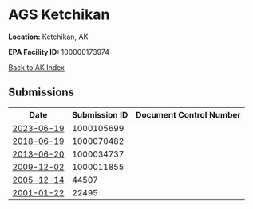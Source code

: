 # AGS Ketchikan

**Location:** Ketchikan, AK

**EPA Facility ID:** 100000173974

[Back to AK Index](../../index.md)

## Submissions

| Date | Submission ID | Document Control Number |
|------|--------------|-------------------------|
| [2023-06-19](submissions/1000105699.md) | 1000105699 |  |
| [2018-06-19](submissions/1000070482.md) | 1000070482 |  |
| [2013-06-20](submissions/1000034737.md) | 1000034737 |  |
| [2009-12-02](submissions/1000011855.md) | 1000011855 |  |
| [2005-12-14](submissions/44507.md) | 44507 |  |
| [2001-01-22](submissions/22495.md) | 22495 |  |
